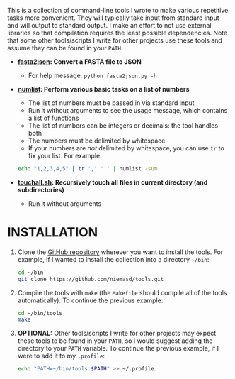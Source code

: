 This is a collection of command-line tools I wrote to make various repetitive tasks more convenient. They will typically take input from standard input and will output to standard output. I make an effort to not use external libraries so that compilation requires the least possible dependencies. Note that some other tools/scripts I write for other projects use these tools and assume they can be found in your `PATH`.

* **[fasta2json](fasta2json.py): Convert a FASTA file to JSON**
    * For help message: `python fasta2json.py -h`

* **[numlist](numlist.cpp): Perform various basic tasks on a list of numbers**
    * The list of numbers must be passed in via standard input
    * Run it without arguments to see the usage message, which contains a list of functions
    * The list of numbers can be integers or decimals: the tool handles both
    * The numbers must be delimited by whitespace
    * If your numbers are *not* delimited by whitespace, you can use `tr` to fix your list. For example:
    ```bash
    echo "1,2,3,4,5" | tr ',' ' ' | numlist -sum
    ```

* **[touchall.sh](touchall.sh): Recursively touch all files in current directory (and subdirectories)**
    * Run it without arguments


INSTALLATION
===
1. Clone the [GitHub repository](https://github.com/niemasd/tools.git) wherever you want to install the tools. For example, if I wanted to install the collection into a directory `~/bin`:
    ```bash
    cd ~/bin
    git clone https://github.com/niemasd/tools.git
    ```

2. Compile the tools with `make` (the `Makefile` should compile all of the tools automatically). To continue the previous example:
    ```bash
    cd ~/bin/tools
    make
    ```

3. **OPTIONAL:** Other tools/scripts I write for other projects may expect these tools to be found in your `PATH`, so I would suggest adding the directory to your `PATH` variable. To continue the previous example, if I were to add it to my `.profile`:
    ```bash
    echo "PATH=~/bin/tools:$PATH" >> ~/.profile
    ```
